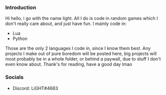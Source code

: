 ### Introduction
Hi hello, i go with the name light. All I do is code in random games which I don't really care about, and just have fun. 
I mainly code in:
* Lua
* Python

Those are the only 2 languages I code in, since I know them best. Any projects I make out of pure boredom will be posted here, big projects will most probably be in a whole folder, or behind a paywall, due to stuff I don't even know about. Thank's for reading, have a good day lmao

### Socials
* Discord: LiGHT#4663
